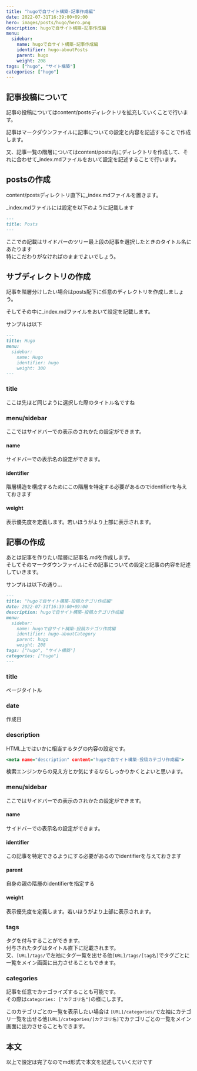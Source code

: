 ```yaml
---
title: "hugoで自サイト構築-記事作成編"
date: 2022-07-31T16:39:00+09:00
hero: images/posts/hugo/hero.png
description: hugoで自サイト構築-記事作成編
menu:
  sidebar:
    name: hugoで自サイト構築-記事作成編
    identifier: hugo-aboutPosts
    parent: hugo
    weight: 208
tags: ["hugo", "サイト構築"]
categories: ["hugo"]
---
```


## 記事投稿について

記事の投稿についてはcontent/postsディレクトリを拡充していくことで行います。  

記事はマークダウンファイルに記事についての設定と内容を記述することで作成します。  

又、記事一覧の階層についてはcontent/posts内にディレクトリを作成して、それに合わせて_index.mdファイルをおいて設定を記述することで行います。 
  
## postsの作成
content/postsディレクトリ直下に_index.mdファイルを置きます。  
  
_index.mdファイルには設定を以下のように記載します  
  

```markdown
---
title: Posts
---
```  
  
ここでの記載はサイドバーのツリー最上段の記事を選択したときのタイトル名にあたります  
特にこだわりがなければのままでよいでしょう。  
  
## サブディレクトリの作成
記事を階層分けしたい場合はposts配下に任意のディレクトリを作成しましょう。  
  
そしてその中に_index.mdファイルをおいて設定を記載します。  
  
サンプルは以下  
```markdown
---
title: Hugo
menu:
  sidebar:
    name: Hugo
    identifier: hugo
    weight: 300
---
```
  

### title
ここは先ほど同じように選択した際のタイトル名ですね  
  
### menu/sidebar
ここではサイドバーでの表示のされかたの設定ができます。  
  
#### name  
サイドバーでの表示名の設定ができます。  
  
#### identifier  
階層構造を構成するためにこの階層を特定する必要があるのでidentifierを与えておきます  
  
#### weight  
表示優先度を定義します。若いほうがより上部に表示されます。
  
## 記事の作成  
  
あとは記事を作りたい階層に記事名.mdを作成します。  
そしてそのマークダウンファイルにその記事についての設定と記事の内容を記述していきます。  
  
サンプルは以下の通り…  
```markdown
---
title: "hugoで自サイト構築-投稿カテゴリ作成編"
date: 2022-07-31T16:39:00+09:00
description: hugoで自サイト構築-投稿カテゴリ作成編
menu:
  sidebar:
    name: hugoで自サイト構築-投稿カテゴリ作成編
    identifier: hugo-aboutCategory
    parent: hugo
    weight: 208
tags: ["hugo", "サイト構築"]
categories: ["hugo"]
---

```
  
### title
ページタイトル

### date  
作成日

### description
HTML上ではいかに相当するタグの内容の設定です。
```htm
<meta name="description" content="hugoで自サイト構築-投稿カテゴリ作成編">
```
  
検索エンジンからの見え方とか気にするならしっかりかくとよいと思います。  

### menu/sidebar
ここではサイドバーでの表示のされかたの設定ができます。  

#### name
サイドバーでの表示名の設定ができます。  

#### identifier
この記事を特定できるようにする必要があるのでidentifierを与えておきます  

#### parent
自身の親の階層のidentifierを指定する

#### weight
表示優先度を定義します。若いほうがより上部に表示されます。

### tags
タグを付与することができます。  
付与されたタグはタイトル直下に記載されます。  
又、`[URL]/tags/`で左袖にタグ一覧を出せる他`[URL]/tags/[tag名]`でタグごとに一覧をメイン画面に出力させることもできます。  

### categories
記事を任意でカテゴライズすることも可能です。  
その際は`categories: ["カテゴリ名"]`の様にします。

このカテゴリごとの一覧を表示したい場合は
`[URL]/categories/`で左袖にカテゴリ一覧を出せる他`[URL]/categories/[カテゴリ名]`でカテゴリごとの一覧をメイン画面に出力させることもできます。  

## 本文
以上で設定は完了なのでmd形式で本文を記述していくだけです